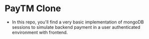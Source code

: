 # PayTM Clone

- In this repo, you'll find a very basic implementation of mongoDB sessions to simulate backend payment in a user authenticated environment with frontend.
